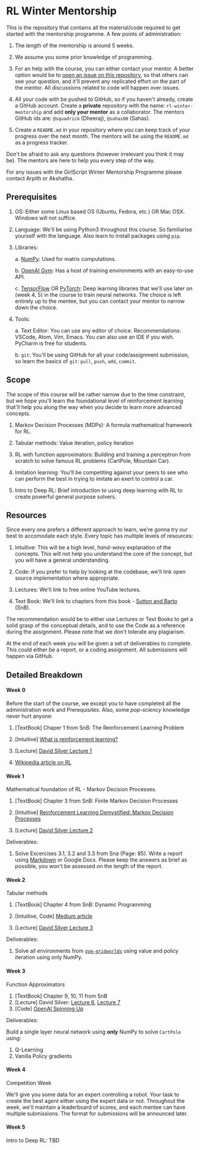 # RL Winter Mentorship

This is the repository that contains all the material/code required to get
started with the mentorship programme. A few points of administration:

1. The length of the mentorship is around 5 weeks.

2. We assume you some prior knowledge of programming.

3. For an help with the course, you can either contact your mentor. A better option
would be to [open an issue on this repository](https://help.github.com/en/github/managing-your-work-on-github/creating-an-issue),
so that others can see your
question, and it'll prevent any replicated effort on the part of the mentor.
All discussions related to code will happen over issues.

4. All your code with be pushed to GitHub, so if you haven't already, create
a GitHub account. Create a **private** repository with the name:
`rl-winter-mentorship` and add **only your mentor** as a collaborator. The
mentors GitHub ids are: `@squadrick` (Dheeraj), `@sahas00` (Sahas).

5. Create a `README.md` in your repository where you can keep track of your
progress over the next month. The mentors will be using the `README.md` as
a progress tracker.

Don't be afraid to ask any questions (however irrelevant you think it may be).
The mentors are here to help you every step of the way.

For any issues with the GirlScript Winter Mentorship Programme please contact
Arpith or Akshatha.

## Prerequisites

  1. OS: Either some Linux based OS (Ubuntu, Fedora, etc.) OR Mac OSX. Windows
  will not suffice.

  2. Language: We'll be using Python3 throughout this course. So familiarise
  yourself with the language. Also learn to install packages using `pip`.

  3. Libraries:

      a. [NumPy](https://numpy.org/): Used for matrix computations.

      b. [OpenAI Gym](https://gym.openai.com/): Has a host of training
      environments with an easy-to-use API.

      c. [TensorFlow](https://www.tensorflow.org/) OR
      [PyTorch](https://pytorch.org/): Deep learning libraries that we'll use
      later on (week 4, 5) in the course to train neural networks. The choice is
      left entirely up to the mentee, but you can contact your mentor to narrow
      down the choice.

  4. Tools:

      a. Text Editor: You can use any editor of choice. Recommendations: VSCode,
      Atom, Vim, Emacs. You can also use an IDE if you wish. PyCharm is free for
      students.

      b. `git`: You'll be using GitHub for all your code/assignment submission,
      so learn the basics of `git`: `pull`, `push`, `add`, `commit`.


## Scope

The scope of this course will be rather narrow due to the time constraint, but we
hope you'll learn the foundational level of reinforcement learning that'll
help you along the way when you decide to learn more advanced concepts.

1. Markov Decision Processes (MDPs): A formula mathematical framework for RL.

2. Tabular methods: Value iteration, policy iteration

3. RL with function approximators: Building and training a perceptron from
scratch to solve famous RL problems (CartPole, Mountain Car).

4. Imitation learning: You'll be competiting against your peers to see who
can perform the best in trying to imitate an exert to control a car.

5. Intro to Deep RL: Brief introduction to using deep learning with RL to create
powerful general purpose solvers.

## Resources

Since every one prefers a different approach to learn, we're gonna try our
best to accomodate each style. Every topic has multiple levels of resources:

1. Intuitive: This will be a high level, *hand-wavy* explanation of the concepts.
This will not help you understand the core of the concept, but you will have a
general understanding.

2. Code: If you prefer to help by looking at the codebase, we'll link open
source implementation where appropriate.

3. Lectures: We'll link to free online YouTube lectures.

4. Text Book: We'll link to chapters from this book -
[Sutton and Barto](https://web.stanford.edu/class/psych209/Readings/SuttonBartoIPRLBook2ndEd.pdf) (SnB).

The recommendation would be to either use Lectures or Text Books to get a
solid grasp of the conceptual details, and to use the Code as a reference
during the assignment. Please note that we don't tolerate any plagiarism.

At the end of each week you will be given a set of deliverables to complete.
This could either be a report, or a coding assignment. All submissions will
happen via GitHub.

## Detailed Breakdown

#### Week 0

Before the start of the course, we except you to have completed all the administration
work and Prerequisites. Also, some *pop-sciency* knowledge never hurt anyone:

  1. [TextBook] Chaper 1 from SnB: The Reinforcement Learning Problem

  2. [Intuitive] [What is reinforcement learning?](https://deepsense.ai/what-is-reinforcement-learning-the-complete-guide/)

  3. [Lecture] [David Silver Lecture 1](https://www.youtube.com/watch?v=2pWv7GOvuf0)

  4. [Wikipedia article on RL](https://en.wikipedia.org/wiki/Reinforcement_learning)


#### Week 1

Mathematical foundation of RL - Markov Decision Processes.

  1. [TextBook] Chapter 3 from SnB: Finite Markov Decision Processes

  2. [Intuitive] [Reinforcement Learning Demystified: Markov Decision Processes](https://towardsdatascience.com/reinforcement-learning-demystified-markov-decision-processes-part-1-bf00dda41690)

  3. [Lecture] [David Silver Lecture 2](https://www.youtube.com/watch?v=lfHX2hHRMVQ)

Deliverables:

1. Solve Excercises 3.1, 3.2 and 3.3 from Sna (Page: 85). Write a report using
[Markdown](https://www.markdownguide.org/getting-started/) or Google Docs. Please
keep the answers as brief as possible, you won't be assessed on the length of
the report.

#### Week 2

Tabular methods

  1. [TextBook] Chapter 4 from SnB: Dynamic Programming

  2. [Intuitive, Code] [Medium article](https://medium.com/@m.alzantot/deep-reinforcement-learning-demysitifed-episode-2-policy-iteration-value-iteration-and-q-978f9e89ddaa)

  3. [Lecture] [David Silver Lecture 3](https://www.youtube.com/watch?v=Nd1-UUMVfz4)

Deliverables:

1. Solve all environments from [`gym-gridworlds`](https://github.com/podondra/gym-gridworlds)
using value and policy iteration using only NumPy.

#### Week 3

Function Approximators

  1. [TextBook] Chapter 9, 10, 11 from SnB
  2. [Lecture] David Silver: [Lecture 6](https://www.youtube.com/watch?v=UoPei5o4fps), [Lecture 7](https://www.youtube.com/watch?v=KHZVXao4qXs)
  3. [Code] [OpenAI Spinning Up](https://spinningup.openai.com/en/latest/)


Deliverables:

Build a single layer neural network using **only** NumPy to solve `CartPole` using:

  1. Q-Learning
  2. Vanilla Policy gradients


#### Week 4

Competition Week

We'll give you some data for an expert controlling a robot. Your task to create
the best agent either using the expert data or not. Throughout the week, we'll
maintain a leaderboard of scores, and each mentee can have multiple submissions.
The format for submissions will be announced later.

#### Week 5

Intro to Deep RL: TBD
